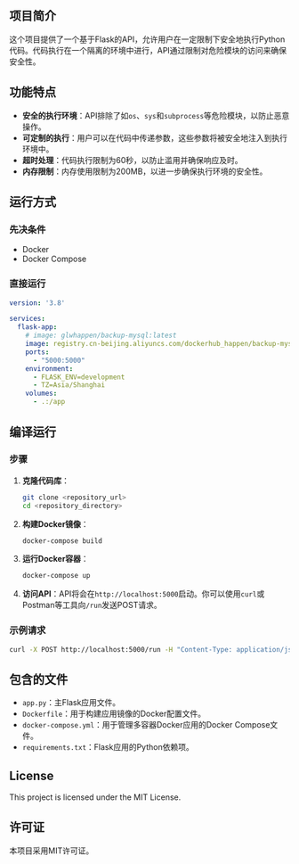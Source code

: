 
## 项目简介

这个项目提供了一个基于Flask的API，允许用户在一定限制下安全地执行Python代码。代码执行在一个隔离的环境中进行，API通过限制对危险模块的访问来确保安全性。

## 功能特点

- **安全的执行环境**：API排除了如`os`、`sys`和`subprocess`等危险模块，以防止恶意操作。
- **可定制的执行**：用户可以在代码中传递参数，这些参数将被安全地注入到执行环境中。
- **超时处理**：代码执行限制为60秒，以防止滥用并确保响应及时。
- **内存限制**：内存使用限制为200MB，以进一步确保执行环境的安全性。

## 运行方式

### 先决条件

- Docker
- Docker Compose

### 直接运行

```yml
version: '3.8'

services:
  flask-app:
    # image: glwhappen/backup-mysql:latest
    image: registry.cn-beijing.aliyuncs.com/dockerhub_happen/backup-mysql:latest # 国内加速
    ports:
      - "5000:5000"
    environment:
      - FLASK_ENV=development
      - TZ=Asia/Shanghai
    volumes:
      - .:/app
```

## 编译运行

### 步骤

1. **克隆代码库**：
   ```bash
   git clone <repository_url>
   cd <repository_directory>
   ```

2. **构建Docker镜像**：
   ```bash
   docker-compose build
   ```

3. **运行Docker容器**：
   ```bash
   docker-compose up
   ```

4. **访问API**：API将会在`http://localhost:5000`启动。你可以使用`curl`或Postman等工具向`/run`发送POST请求。

### 示例请求

```bash
curl -X POST http://localhost:5000/run -H "Content-Type: application/json" -d '{"code": "print(Hello, World!)"}'
```

## 包含的文件

- `app.py`：主Flask应用文件。
- `Dockerfile`：用于构建应用镜像的Docker配置文件。
- `docker-compose.yml`：用于管理多容器Docker应用的Docker Compose文件。
- `requirements.txt`：Flask应用的Python依赖项。

## License

This project is licensed under the MIT License.

## 许可证

本项目采用MIT许可证。